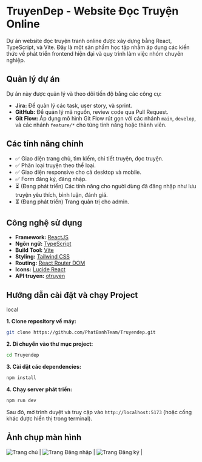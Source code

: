 # TruyenDep - Website Đọc Truyện Online

Dự án website đọc truyện tranh online được xây dựng bằng React, TypeScript, và Vite. Đây là một sản phẩm học tập nhằm áp dụng các kiến thức về phát triển frontend hiện đại và quy trình làm việc nhóm chuyên nghiệp.

## Quản lý dự án

Dự án này được quản lý và theo dõi tiến độ bằng các công cụ:
- **Jira:** Để quản lý các task, user story, và sprint.
- **GitHub:** Để quản lý mã nguồn, review code qua Pull Request.
- **Git Flow:** Áp dụng mô hình Git Flow rút gọn với các nhánh `main`, `develop`, và các nhánh `feature/*` cho từng tính năng hoặc thành viên.

## Các tính năng chính

- ✅ Giao diện trang chủ, tìm kiếm, chi tiết truyện, đọc truyện.
- ✅ Phân loại truyện theo thể loại.
- ✅ Giao diện responsive cho cả desktop và mobile.
- ✅ Form đăng ký, đăng nhập.
- ⏳ (Đang phát triển) Các tính năng cho người dùng đã đăng nhập như lưu truyện yêu thích, bình luận, đánh giá.
- ⏳ (Đang phát triển) Trang quản trị cho admin.

## Công nghệ sử dụng

- **Framework:** [ReactJS](https://react.dev/)
- **Ngôn ngữ:** [TypeScript](https://www.typescriptlang.org/)
- **Build Tool:** [Vite](https://vitejs.dev/)
- **Styling:** [Tailwind CSS](https://tailwindcss.com/)
- **Routing:** [React Router DOM](https://reactrouter.com/)
- **Icons:** [Lucide React](https://lucide.dev/)
- **API truyen:** [otruyen](https://docs.otruyenapi.com/#/comic/get_truyen_tranh__slug_)

## Hướng dẫn cài đặt và chạy Project

local

**1. Clone repository về máy:**
```bash
git clone https://github.com/PhatBanhTeam/Truyendep.git
```

**2. Di chuyển vào thư mục project:**
```bash
cd Truyendep
```

**3. Cài đặt các dependencies:**
```bash
npm install
```

**4. Chạy server phát triển:**
```bash
npm run dev
```
Sau đó, mở trình duyệt và truy cập vào `http://localhost:5173` (hoặc cổng khác được hiển thị trong terminal).


## Ảnh chụp màn hình

 ![Trang chủ](https://github.com/user-attachments/assets/414da4c6-713b-411e-81ee-f54d8b77ed61) |
 ![Trang Đăng nhập](https://github.com/user-attachments/assets/b4c6cb05-7a1c-4e7b-b1f5-d10ab1064d0f) | 
 ![Trang Đăng ký](https://github.com/user-attachments/assets/ef59d9f5-824f-48b5-804f-53cf49f2ca3e) |


